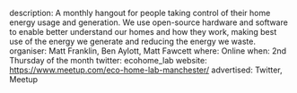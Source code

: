 description: A monthly hangout for people taking control of their home energy usage and generation. We use open-source hardware and software to enable better understand our homes and how they work, making best use of the energy we generate and reducing the energy we waste.
organiser: Matt Franklin, Ben Aylott, Matt Fawcett
where: Online
when: 2nd Thursday of the month
twitter: ecohome_lab
website: https://www.meetup.com/eco-home-lab-manchester/
advertised: Twitter, Meetup
